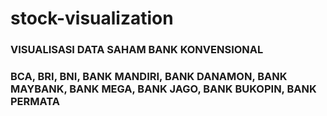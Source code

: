 # stock-visualization

### VISUALISASI DATA SAHAM BANK KONVENSIONAL
### BCA, BRI, BNI, BANK MANDIRI, BANK DANAMON, BANK MAYBANK, BANK MEGA, BANK JAGO, BANK BUKOPIN, BANK PERMATA
